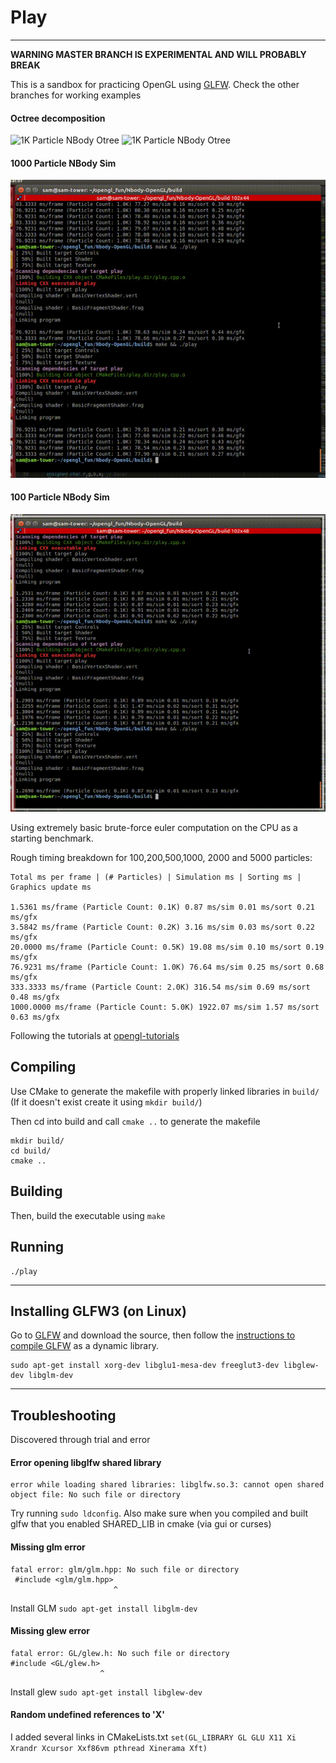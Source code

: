 # Play
---

**WARNING MASTER BRANCH IS EXPERIMENTAL AND WILL PROBABLY BREAK**

This is a sandbox for practicing OpenGL using [GLFW](http://www.glfw.org).
Check the other branches for working examples

#### Octree decomposition
![1K Particle NBody Otree](http://gfycat.com/AlertEvilErmine)
![1K Particle NBody Otree](http://giant.gfycat.com/AlertEvilErmine.gif)

#### 1000 Particle NBody Sim

![1K Particle NBody](nbody1K.gif)

#### 100 Particle NBody Sim

![100 Particle NBody](nbody100.gif)

Using extremely basic brute-force euler computation on the CPU as a starting benchmark.

Rough timing breakdown for 100,200,500,1000, 2000 and 5000 particles:

    Total ms per frame | (# Particles) | Simulation ms | Sorting ms | Graphics update ms

    1.5361 ms/frame (Particle Count: 0.1K) 0.87 ms/sim 0.01 ms/sort 0.21 ms/gfx
    3.5842 ms/frame (Particle Count: 0.2K) 3.16 ms/sim 0.03 ms/sort 0.22 ms/gfx
    20.0000 ms/frame (Particle Count: 0.5K) 19.08 ms/sim 0.10 ms/sort 0.19 ms/gfx
    76.9231 ms/frame (Particle Count: 1.0K) 76.64 ms/sim 0.25 ms/sort 0.68 ms/gfx
    333.3333 ms/frame (Particle Count: 2.0K) 316.54 ms/sim 0.69 ms/sort 0.48 ms/gfx
    1000.0000 ms/frame (Particle Count: 5.0K) 1922.07 ms/sim 1.57 ms/sort 0.63 ms/gfx

Following the tutorials at [opengl-tutorials](http://www.opengl-tutorial.org/beginners-tutorials/)

## Compiling

Use CMake to generate the makefile with properly linked libraries in `build/` (If it doesn't exist create it using `mkdir build/`)

Then cd into build and call `cmake ..` to generate the makefile

    mkdir build/
    cd build/
    cmake ..

## Building
Then, build the executable using `make`


## Running
    ./play

---
## Installing GLFW3 (on Linux)

Go to [GLFW](http://www.glfw.org) and download the source, then follow the [instructions to compile GLFW](http://www.glfw.org/docs/latest/compile.html) as a dynamic library.

    sudo apt-get install xorg-dev libglu1-mesa-dev freeglut3-dev libglew-dev libglm-dev

---
## Troubleshooting

Discovered through trial and error

#### Error opening libglfw shared library

    error while loading shared libraries: libglfw.so.3: cannot open shared object file: No such file or directory

Try running `sudo ldconfig`. Also make sure when you compiled and built glfw that you enabled SHARED_LIB in cmake (via gui or curses)

#### Missing glm error

    fatal error: glm/glm.hpp: No such file or directory
     #include <glm/glm.hpp>
                           ^
Install GLM `sudo apt-get install libglm-dev`

#### Missing glew error

    fatal error: GL/glew.h: No such file or directory
    #include <GL/glew.h>
                        ^

Install glew `sudo apt-get install libglew-dev`

#### Random undefined references to 'X<something>'
I added several links in CMakeLists.txt `set(GL_LIBRARY GL GLU X11 Xi Xrandr Xcursor Xxf86vm pthread Xinerama Xft)`
